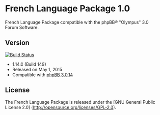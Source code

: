 French Language Package 1.0
===========================

French Language Package compatible with the phpBB® "Olympus" 3.0 Forum Software.

Version
-------

[![Build Status](https://travis-ci.org/maelsoucaze/phpbb.svg?branch=olympus)](https://travis-ci.org/maelsoucaze/phpbb)

- 1.14.0 (Build 149)
- Released on May 1, 2015
- Compatible with [phpBB 3.0.14](https://download.phpbb.com/pub/release/3.0/3.0.14/)

License
-------

The French Language Package is released under the [GNU General Public License 2.0] (http://opensource.org/licenses/GPL-2.0).